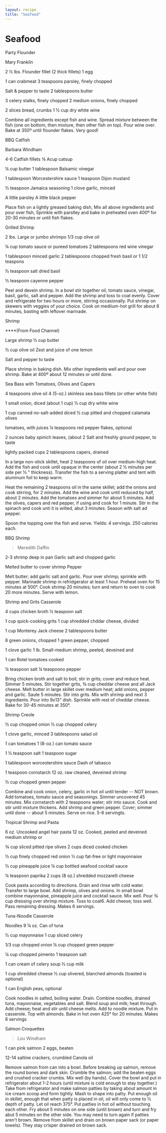 ```yaml
---
layout: recipe
title: "Seafood"
---
```


# Seafood

Party Flounder

Mary Franklin

2 ½ lbs. Flounder fillet (2 thick fillets) 1 egg

1 can crabmeat 3 teaspoons parsley, finely chopped

Salt & pepper to taste 2 tablespoons butter

3 celery stalks, finely chopped 2 medium onions, finely chopped

2 slices bread, crumbs 1 ½ cup dry white wine

Combine all ingredients except fish and wine. Spread mixture between the
fish (one on bottom, then mixture, then other fish on top). Pour wine
over. Bake at 350º until flounder flakes. Very good!

BBQ Catfish

Barbara Windham

4-6 Catfish fillets ¾ Acup catsup

¼ cup butter 1 tablespoon Balsamic vinegar

1 tablespoon Worcestershire sauce 1 teaspoon Dijon mustard

½ teaspoon Jamaica seasoning 1 clove garlic, minced

A little parsley A little black pepper

Place fish on a lightly greased baking dish, Mix all above ingredients
and pour over fish, Sprinkle with parslley and bake in preheated oven
400º for 20-30 minutes or until fish flakes.

Grilled Shrimp

2 lbs. Large or jumbo shrimpo 1/3 cup olive oil

¼ cup tomato sauce or pureed tomatoes 2 tablespoons red wine vinegar

1 tablespoon minced garlic 2 tablespoons chopped fresh basil or 1 1/2
teaspons

½ teaspoon salt dried basil

½ teaspoon cayenne pepper

Peel and devein shrimp. In a bowl stir together oil, tomato sauce,
vinegar, basil, garlic, salt and pepper. Add the shrimp and toss to coat
evenly. Cover and refrigerate for two hours or more, stirring
occasionally. Put shrimp on skewers with veggies of your choice. Cook on
mediium-hot grill for about 6 minutes, basting with leftover marinade.

Shrimp

****(From Food Channel)

Large shrimp ½ cup butter

½ cup olive oil Zest and juice of one lemon

Salt and pepper to taste

Place shrimp in baking dish. Mix other ingredients well and pour over
shrimp. Bake at 400º about 12 minutes or until done.

Sea Bass with Tomatoes, Olives and Capers

4 teaspoons olive oil 4 (5-oz.) skinless sea bass fillets (or other
white fish)

1 small onion, diced (about 1 cup) ½ cup dry white wine

1 cup canned no-salt-added diced ½ cup pitted and chopped calamata
olives

tomatoes, with juices ¼ teaspoons red pepper flakes, optional

2 ounces baby spinich leaves, (about 2 Salt and freshly ground pepper,
to taste

lightly packed cups 2 tablespoons capers, drained

In a large non-stick skillet, heat 2 teaspoons of oil over medium-high
heat. Add the fish and cook until opaque in the center (about 2 ½
minutes per side per ½ \" thickness). Transfer the fish to a serving
platter and tent with aluminum foil to keep warm.

Heat the remaining 2 teaspoons oil in the same skillet; add the onions
and cook stirring, for 2 minutes. Add the wine and cook until reduced by
half, about 2 minutes. Add the tomatoes and simmer for about 5 minutes.
Add the olives, capers and red pepper, if using and cook for 1 minute.
Stir in the spinach and cook unti it is wilted, abut 3 minutes. Season
with salt ad pepper.

Spoon the topping over the fish and serve. Yields: 4 servings. 250
calories each.

BBQ Shrimp

> Meredith Daffin

2-3 shrimp deep in pan Garlic salt and chopped garlic

Melted butter to cover shrimp Pepper

Melt butter; add garlic salt and garlic. Pour over shrimp; sprinkle with
pepper. Marinade shrimp in refridgerator at least 1 hour. Preheat oven
for 15 minutes at 500°. Cook shrimp 20 minutes; turn and return to oven
to cook 20 more minutes. Serve with lemon.

Shrimp and Grits Casserole

4 cups chicken broth ½ teaspoon salt

1 cup quick-cooking grits 1 cup shredded chddar cheese, divided

1 cup Monterey Jack cheese 2 tablespoons butter

6 green onions, chopped 1 green pepper, chopped

1 clove garlic 1 lb. Small-medium shrimp, peeled, deveined and

1 can Rotel tomatoes cooked

¼ teaspoon salt ¼ teaspoono pepper

Bring chicken broth and salt to boil; stir in grits; cover and reduce
heat. Simmer 5 minutes. Stir together grits, ¾ cup cheddar cheese and
all Jack cheese. Melt butter in large skillet over medium heat; add
onions, pepper and garlic. Saute 5 minutes. Stir into grits. Mix with
shrimp and next 3 ingredients. Pour into 9x13" dish. Sprinkle with rest
of cheddar cheese. Bake for 30-45 minutes at 350°.

Shrimp Creole

½ cup chopped onion ½ cup chopped celery

1 clove garlic, minced 3 tablespoons salad oil

1 can tomatoes 1 (8-oz.) can tomato sauce

1 ½ teaspoon salt 1 teaspoon sugar

1 tablespoon worcestershire sauce Dash of tabasco

1 teaspoon cornstarch 12 oz. raw cleaned, deveined shrimp

½ cup chopped green pepper

Combine and cook onion, celery, garlic in hot oil until tender -- NOT
brown. Add tomatoes, tomato sauce and seasonings. Simmer uncovered 45
minutes. Mix cornstarch with 2 teaspoons water; stir into sauce. Cook
and stir until mixture thickens. Add shrimp and green pepper. Cover;
simmer until done -- about 5 minutes. Serve on rice. 5-6 servingts.

Tropical Shrimp and Pasta

6 oz. Uncooked angel hair pasta 12 oz. Cooked, peeled and deveined
medium shrimp or

¾ cup sliced pitted ripe olives 2 cups diced cooked chicken

½ cup finely chopped red onion ½ cup fat-free or light mayonnaise

½ cup pineapple juice ¼ cup bottled seafood cocktail sauce

¼ teaspoon paprika 2 cups (8 oz.) shredded mozzarelli cheese

Cook pasta according to directions. Drain and rinse with cold water.
Transfer to large bowl. Add shrimp, olives and onions. In small bowl
combine mayonnaise, pineapple juice and cocktail sauce. Mix well. Pour ¾
cup dressing over shrimp mixture. Toss to coat6. Add cheese; toss well.
Pass remaining dressing. Makes 6 servings.

Tuna-Noodle Casserole

Noodles 9 ¼ oz. Can of tuna

½ cup mayonnaise 1 cup sliced celery

1/3 cup chopped onion ¼ cup chopped green pepper

¼ cup chopped pimento 1 teaspoon salt

1 can cream of celery soup ½ cup milk

1 cup shredded cheese ½ cup slivered, blanched almonds (toasted is
optional)

1 can English peas, optional

Cook noodles in salted, boiling water. Drain. Combine noodles, drained
tuna, mayonnaise, vegetables and salt. Blend soup and milk; heat
through. Add cheese; heat and stir until cheese melts. Add to noodle
mixture. Put in casserole. Top with almonds. Bake in hot oven 425° for
20 minutes. Makes 6 servings

Salmon Croquettes

> Lou Windham

1 can pink salmon 2 eggs, beaten

12-14 saltine crackers, crumbled Canola oil

Remove salmon from can into a bowl. Before breaking up salmon, remove
the round bones and dark skin. Crumble the salmon; add the beaten eggs
and crushed cracker crumbs. Mix well (by hands). Cover the bowl and put
in refrigerator about 1-2 hours (until mixture is cold enough to stay
together.) Take from refrigerator and make salmon patties by taking
about amount in ice cream scoop and form tightly. Mash to shape into
patty. Put enough oil in skillet, enough that when patty is placed in
oil, oil will only come to ½ depth of patty. Let oil reach 375°. Put
patties in hot oil without touching each other. Fry about 5 minutes on
one side (until brown) and turn and fry abut 5 minutes on the other
side. You may need to turn again if patties aren't brown. Remove from
skillet and drain on brown paper sack (or paper towels). They stay
crisper drained on brown sack.
